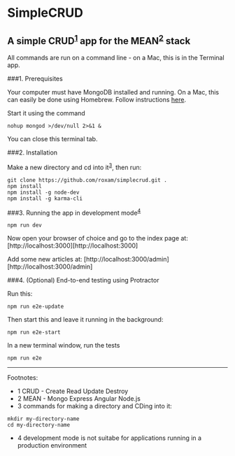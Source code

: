 # SimpleCRUD

## A simple CRUD<sup>[1](#CRUD)</sup> app for the MEAN<sup>[2](#MEAN)</sup> stack

All commands are run on a command line - on a Mac, this is in the Terminal app. 

###1. Prerequisites

Your computer must have MongoDB installed and running. On a Mac, this can easily be done using Homebrew. 
Follow instructions [here](https://docs.mongodb.com/v3.0/tutorial/install-mongodb-on-os-x/).

Start it using the command
```
nohup mongod >/dev/null 2>&1 &
```
You can close this terminal tab.

###2. Installation

Make a new directory and cd into it<sup>[3](#commands)</sup>, then run:
```
git clone https://github.com/roxam/simplecrud.git .
npm install
npm install -g node-dev
npm install -g karma-cli
```

###3. Running the app in development mode<sup>[4](#dev)</sup>
```
npm run dev
```
Now open your browser of choice and go to the index page at: [http://localhost:3000][http://localhost:3000]

Add some new articles at: [http://localhost:3000/admin][http://localhost:3000/admin]

###4. (Optional) End-to-end testing using Protractor

Run this:
```
npm run e2e-update
```
Then start this and leave it running in the background:
```
npm run e2e-start
```
In a new terminal window, run the tests
```
npm run e2e
```

---

Footnotes:

- <a name="CRUD">1</a> CRUD - Create Read Update Destroy
- <a name="MEAN">2</a> MEAN - Mongo Express Angular Node.js
- <a name="commands">3</a> commands for making a directory and CDing into it:
```
mkdir my-directory-name
cd my-directory-name
```
- <a name="dev">4</a> development mode is not suitabe for applications running in a production environment